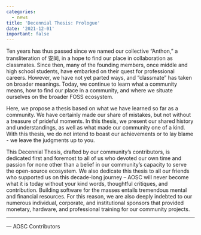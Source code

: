 ```yaml
---
categories:
  - news
title: 'Decennial Thesis: Prologue'
date: '2021-12-01'
important: false
---
```


Ten years has thus passed since we named our collective “Anthon,” a
transliteration of 安同, in a hope to find our place in collaboration as
classmates. Since then, many of the founding members, once middle and high
school students, have embarked on their quest for professional careers.
However, we have not yet parted ways, and “classmate” has taken on broader
meanings. Today, we continue to learn what a community means, how to find our
place in a community, and where we situate ourselves on the broader FOSS
ecosystem.

Here, we propose a thesis based on what we have learned so far as a community.
We have certainly made our share of mistakes, but not without a treasure of
prideful moments. In this thesis, we present our shared history and
understandings, as well as what made our community one of a kind. With this
thesis, we do not intend to boast our achievements or to lay blame - we leave
the judgments up to you.

This Decennial Thesis, drafted by our community’s contributors, is dedicated
first and foremost to all of us who devoted our own time and passion for none
other than a belief in our community’s capacity to serve the open-source
ecosystem. We also dedicate this thesis to all our friends who supported us
on this decade-long journey – AOSC will never become what it is today without
your kind words, thoughtful critiques, and contribution. Building software for
the masses entails tremendous mental and financial resources. For this reason,
we are also deeply indebted to our numerous individual, corporate, and
institutional sponsors that provided monetary, hardware, and professional
training for our community projects.

----

— AOSC Contributors
